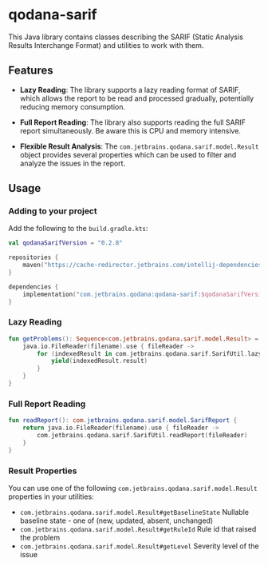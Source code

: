 # qodana-sarif

This Java library contains classes describing the SARIF (Static Analysis Results Interchange Format) and utilities to work with them.

## Features

- **Lazy Reading**: The library supports a lazy reading format of SARIF, which allows the report to be read and processed gradually, potentially reducing memory consumption.

- **Full Report Reading**: The library also supports reading the full SARIF report simultaneously. Be aware this is CPU and memory intensive.

- **Flexible Result Analysis**: The `com.jetbrains.qodana.sarif.model.Result` object provides several properties which can be used to filter and analyze the issues in the report.

## Usage

### Adding to your project

Add the following to the `build.gradle.kts`:

```kotlin
val qodanaSarifVersion = "0.2.8"

repositories {
    maven("https://cache-redirector.jetbrains.com/intellij-dependencies")
}

dependencies {
    implementation("com.jetbrains.qodana:qodana-sarif:$qodanaSarifVersion")
}
```


### Lazy Reading

```kotlin
fun getProblems(): Sequence<com.jetbrains.qodana.sarif.model.Result> = sequence {
    java.io.FileReader(filename).use { fileReader ->
        for (indexedResult in com.jetbrains.qodana.sarif.SarifUtil.lazyReadIndexedResults(fileReader)) {
            yield(indexedResult.result)
        }
    }
}
```

### Full Report Reading

```kotlin
fun readReport(): com.jetbrains.qodana.sarif.model.SarifReport {
    return java.io.FileReader(filename).use { fileReader ->
        com.jetbrains.qodana.sarif.SarifUtil.readReport(fileReader)
    }
}
```

### Result Properties

You can use one of the following `com.jetbrains.qodana.sarif.model.Result` properties in your utilities:

- `com.jetbrains.qodana.sarif.model.Result#getBaselineState` Nullable baseline state - one of (new, updated, absent, unchanged)
- `com.jetbrains.qodana.sarif.model.Result#getRuleId` Rule id that raised the problem
- `com.jetbrains.qodana.sarif.model.Result#getLevel` Severity level of the issue
